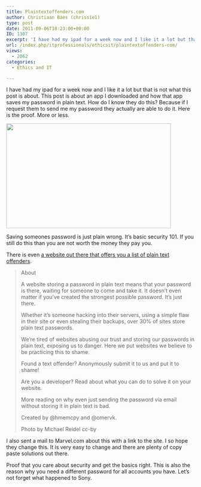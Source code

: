 ```yaml
---
title: Plaintextoffenders.com
author: Christiaan Baes (chrissie1)
type: post
date: 2011-09-06T18:23:00+00:00
ID: 1307
excerpt: 'I have had my ipad for a week now and I like it a lot but that is not what this post is about. This post is about an app I downloaded and how that app saves my password in plain text. How do I know they do this? Because if I request them to send me my p&hellip;'
url: /index.php/itprofessionals/ethicsit/plaintextoffenders-com/
views:
  - 2062
categories:
  - Ethics and IT

---
```

I have had my ipad for a week now and I like it a lot but that is not what this post is about. This post is about an app I downloaded and how that app saves my password in plain text. How do I know they do this? Because if I request them to send me my password they actually are able to do it. Here is the proof. More or less.

<div class="image_block">
  <a href="https://lessthandot.z19.web.core.windows.net/wp-content/uploads/users/chrissie1/marvel.png?mtime=1315340333"><img alt="" src="https://lessthandot.z19.web.core.windows.net/wp-content/uploads/users/chrissie1/marvel.png?mtime=1315340333" width="440" height="280" /></a>
</div>

Saving someones password is just plain wrong. It&#8217;s basic security 101. If you still do this than you are not worth the money they pay you. 

There is even [a website out there that offers you a list of plain text offenders][1].

> About
> 
> A website storing a password in plain text means that your password is there, waiting for someone to come and take it. It doesn’t even matter if you’ve created the strongest possible password. It’s just there.
> 
> Whether it’s someone hacking into their servers, using a simple flaw in their site or even stealing their backups, over 30% of sites store plain text passwords.
> 
> We’re tired of websites abusing our trust and storing our passwords in plain text, exposing us to danger. Here we put websites we believe to be practicing this to shame.
> 
> Found a text offender? Anonymously submit it to us and put it to shame!
> 
> Are you a developer? Read about what you can do to solve it on your website.
> 
> More reading on why even just sending the password via email without storing it in plain text is bad.
> 
> Created by @hmemcpy and @omervk.
> 
> Photo by Michael Reidel cc-by

I also sent a mail to Marvel.com about this with a link to the site. I so hope they change this. It is very easy to change and there are plenty of copy paste solutions out there.

Proof that you care about security and get the basics right. <span class="MT_red">This is also the reason why you need a different password for all accounts you have.</span> Let&#8217;s not forget what happened to Sony.

 [1]: http://plaintextoffenders.com/
